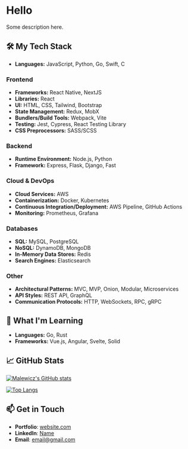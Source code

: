 # Hello

Some description here.

## 🛠️ My Tech Stack

- **Languages:** JavaScript, Python, Go, Swift, C

### Frontend

- **Frameworks:** React Native, NextJS
- **Libraries:** React
- **UI:** HTML, CSS, Tailwind, Bootstrap
- **State Management:** Redux, MobX
- **Bundlers/Build Tools:** Webpack, Vite
- **Testing:** Jest, Cypress, React Testing Library
- **CSS Preprocessors:** SASS/SCSS

### Backend

- **Runtime Environment:** Node.js, Python
- **Framework:** Express, Flask, Django, Fast

### Cloud & DevOps

- **Cloud Services:** AWS
- **Containerization:** Docker, Kubernetes
- **Continuous Integration/Deployment:** AWS Pipeline, GitHub Actions
- **Monitoring:** Prometheus, Grafana

### Databases

- **SQL:** MySQL, PostgreSQL
- **NoSQL:** DynamoDB, MongoDB
- **In-Memory Data Stores:** Redis
- **Search Engines:** Elasticsearch

### Other

- **Architectural Patterns:** MVC, MVP, Onion, Modular, Microservices
- **API Styles:** REST API, GraphQL
- **Communication Protocols:** HTTP, WebSockets, RPC, gRPC

## 🌱 What I'm Learning

- **Languages:** Go, Rust
- **Frameworks:** Vue.js, Angular, Svelte, Solid

## 📈 GitHub Stats

[![Malewicz's GitHub stats](https://github-readme-stats.vercel.app/api?username=malewicz1337&show_icons=true&theme=dark)](https://github.com/malewicz1337/github-readme-stats)

[![Top Langs](https://github-readme-stats.vercel.app/api/top-langs/?username=malewicz1337&show_icons=true&theme=dark)](https://github.com/malewicz1337/github-readme-stats)

## 📫 Get in Touch

- **Portfolio**: [website.com](https://yourwebsite.com)
- **LinkedIn**: [Name](https://www.linkedin.com/in/yourlinkedin/)
- **Email**: [email@gmail.com](mailto:youremail@gmail.com)


<!---
malewicz1337/malewicz1337 is a ✨ special ✨ repository because its `README.md` (this file) appears on your GitHub profile.
You can click the Preview link to take a look at your changes.
--->
